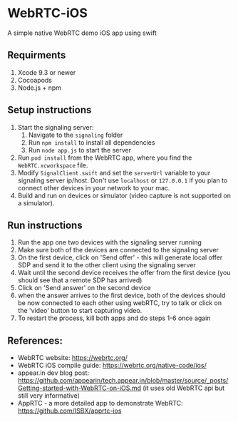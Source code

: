 # WebRTC-iOS
A simple native WebRTC demo iOS app using swift 

## Requirments
1. Xcode 9.3 or newer
2. Cocoapods
3. Node.js + npm


## Setup instructions
1. Start the signaling server:
    1. Navigate to the `signaling` folder
    2. Run `npm install` to install all dependencies
    3. Run `node app.js` to start the server
2. Run `pod install` from the WebRTC app, where you find the `WebRTC.xcworkspace` file.
3. Modify `SignalClient.swift` and set the `serverUrl` variable to your signaling server ip/host. Don't use `localhost` or `127.0.0.1` if you plan to connect other devices in your network to your mac.
4. Build and run on devices or simulator (video capture is not supported on a simulator).

## Run instructions
1. Run the app one two devices with the signaling server running
2. Make sure both of the devices are connected to the signaling server
3. On the first device, click on 'Send offer' - this will generate local offer SDP and send it to the other client using the signaling server
4. Wait until the second device receives the offer from the first device (you should see that a remote SDP has arrived)
5. Click on 'Send answer' on the second device
6. when the answer arrives to the first device, both of the devices should be now connected to each other using webRTC, try to talk or click on the 'video' button to start capturing video.
7. To restart the process, kill both apps and do steps 1-6 once again

## References:
* WebRTC website: https://webrtc.org/
* WebRTC iOS compile guide: https://webrtc.org/native-code/ios/
* appear.in dev blog post: https://github.com/appearin/tech.appear.in/blob/master/source/_posts/Getting-started-with-WebRTC-on-iOS.md (it uses old WebRTC api but still very informative)
* AppRTC - a more detailed app to demonstrate WebRTC: https://github.com/ISBX/apprtc-ios
